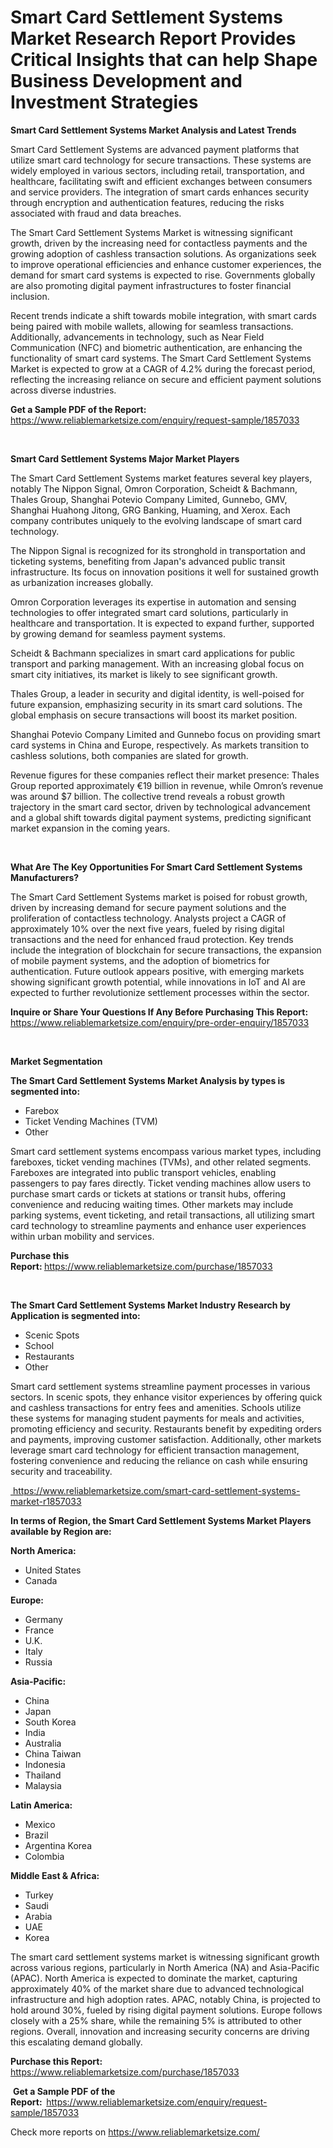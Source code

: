 <p><h1>Smart Card Settlement Systems Market Research Report Provides Critical Insights that can help Shape Business Development and Investment Strategies</h1></p><p><strong>Smart Card Settlement Systems Market Analysis and Latest Trends</strong></p>
<p><p>Smart Card Settlement Systems are advanced payment platforms that utilize smart card technology for secure transactions. These systems are widely employed in various sectors, including retail, transportation, and healthcare, facilitating swift and efficient exchanges between consumers and service providers. The integration of smart cards enhances security through encryption and authentication features, reducing the risks associated with fraud and data breaches.</p><p>The Smart Card Settlement Systems Market is witnessing significant growth, driven by the increasing need for contactless payments and the growing adoption of cashless transaction solutions. As organizations seek to improve operational efficiencies and enhance customer experiences, the demand for smart card systems is expected to rise. Governments globally are also promoting digital payment infrastructures to foster financial inclusion.</p><p>Recent trends indicate a shift towards mobile integration, with smart cards being paired with mobile wallets, allowing for seamless transactions. Additionally, advancements in technology, such as Near Field Communication (NFC) and biometric authentication, are enhancing the functionality of smart card systems. The Smart Card Settlement Systems Market is expected to grow at a CAGR of 4.2% during the forecast period, reflecting the increasing reliance on secure and efficient payment solutions across diverse industries.</p></p>
<p><strong>Get a Sample PDF of the Report:&nbsp;</strong> <a href="https://www.reliablemarketsize.com/enquiry/request-sample/1857033?utm_campaign=3112&utm_medium=2&utm_source=Github&utm_content=ia&utm_term=27032025&utm_id=smart-card-settlement-systems">https://www.reliablemarketsize.com/enquiry/request-sample/1857033</a></p>
<p>&nbsp;</p>
<p><strong>Smart Card Settlement Systems Major Market Players</strong></p>
<p><p>The Smart Card Settlement Systems market features several key players, notably The Nippon Signal, Omron Corporation, Scheidt & Bachmann, Thales Group, Shanghai Potevio Company Limited, Gunnebo, GMV, Shanghai Huahong Jitong, GRG Banking, Huaming, and Xerox. Each company contributes uniquely to the evolving landscape of smart card technology.</p><p>The Nippon Signal is recognized for its stronghold in transportation and ticketing systems, benefiting from Japan's advanced public transit infrastructure. Its focus on innovation positions it well for sustained growth as urbanization increases globally.</p><p>Omron Corporation leverages its expertise in automation and sensing technologies to offer integrated smart card solutions, particularly in healthcare and transportation. It is expected to expand further, supported by growing demand for seamless payment systems.</p><p>Scheidt & Bachmann specializes in smart card applications for public transport and parking management. With an increasing global focus on smart city initiatives, its market is likely to see significant growth.</p><p>Thales Group, a leader in security and digital identity, is well-poised for future expansion, emphasizing security in its smart card solutions. The global emphasis on secure transactions will boost its market position.</p><p>Shanghai Potevio Company Limited and Gunnebo focus on providing smart card systems in China and Europe, respectively. As markets transition to cashless solutions, both companies are slated for growth.</p><p>Revenue figures for these companies reflect their market presence: Thales Group reported approximately €19 billion in revenue, while Omron’s revenue was around $7 billion. The collective trend reveals a robust growth trajectory in the smart card sector, driven by technological advancement and a global shift towards digital payment systems, predicting significant market expansion in the coming years.</p></p>
<p>&nbsp;</p>
<p><strong>What Are The Key Opportunities For Smart Card Settlement Systems Manufacturers?</strong></p>
<p><p>The Smart Card Settlement Systems market is poised for robust growth, driven by increasing demand for secure payment solutions and the proliferation of contactless technology. Analysts project a CAGR of approximately 10% over the next five years, fueled by rising digital transactions and the need for enhanced fraud protection. Key trends include the integration of blockchain for secure transactions, the expansion of mobile payment systems, and the adoption of biometrics for authentication. Future outlook appears positive, with emerging markets showing significant growth potential, while innovations in IoT and AI are expected to further revolutionize settlement processes within the sector.</p></p>
<p><strong>Inquire or Share Your Questions If Any Before Purchasing This Report:</strong> <a href="https://www.reliablemarketsize.com/enquiry/pre-order-enquiry/1857033?utm_campaign=3112&utm_medium=2&utm_source=Github&utm_content=ia&utm_term=27032025&utm_id=smart-card-settlement-systems">https://www.reliablemarketsize.com/enquiry/pre-order-enquiry/1857033</a></p>
<p>&nbsp;</p>
<p><strong>Market Segmentation</strong></p>
<p><strong>The Smart Card Settlement Systems Market Analysis by types is segmented into:</strong></p>
<p><ul><li>Farebox</li><li>Ticket Vending Machines (TVM)</li><li>Other</li></ul></p>
<p><p>Smart card settlement systems encompass various market types, including fareboxes, ticket vending machines (TVMs), and other related segments. Fareboxes are integrated into public transport vehicles, enabling passengers to pay fares directly. Ticket vending machines allow users to purchase smart cards or tickets at stations or transit hubs, offering convenience and reducing waiting times. Other markets may include parking systems, event ticketing, and retail transactions, all utilizing smart card technology to streamline payments and enhance user experiences within urban mobility and services.</p></p>
<p><strong>Purchase this Report:&nbsp;</strong><a href="https://www.reliablemarketsize.com/purchase/1857033?utm_campaign=3112&utm_medium=2&utm_source=Github&utm_content=ia&utm_term=27032025&utm_id=smart-card-settlement-systems">https://www.reliablemarketsize.com/purchase/1857033</a></p>
<p>&nbsp;</p>
<p><strong>The Smart Card Settlement Systems Market Industry Research by Application is segmented into:</strong></p>
<p><ul><li>Scenic Spots</li><li>School</li><li>Restaurants</li><li>Other</li></ul></p>
<p><p>Smart card settlement systems streamline payment processes in various sectors. In scenic spots, they enhance visitor experiences by offering quick and cashless transactions for entry fees and amenities. Schools utilize these systems for managing student payments for meals and activities, promoting efficiency and security. Restaurants benefit by expediting orders and payments, improving customer satisfaction. Additionally, other markets leverage smart card technology for efficient transaction management, fostering convenience and reducing the reliance on cash while ensuring security and traceability.</p></p>
<p><a href="https://www.reliablemarketsize.com/smart-card-settlement-systems-market-r1857033?utm_campaign=3112&utm_medium=2&utm_source=Github&utm_content=ia&utm_term=27032025&utm_id=smart-card-settlement-systems">&nbsp;https://www.reliablemarketsize.com/smart-card-settlement-systems-market-r1857033</a></p>
<p><strong>In terms of Region, the Smart Card Settlement Systems Market Players available by Region are:</strong></p>
<p>
    <p> <strong> North America: </strong>
        <ul>
            <li>United States</li>
            <li>Canada</li>
        </ul>
        </p> 
    <p> <strong> Europe: </strong>
        <ul>
            <li>Germany</li>
            <li>France</li>
            <li>U.K.</li>
            <li>Italy</li>
            <li>Russia</li>
        </ul>
        </p> 
    <p> <strong> Asia-Pacific: </strong>
        <ul>
            <li>China</li>
            <li>Japan</li>
            <li>South Korea</li>
            <li>India</li>
            <li>Australia</li>
            <li>China Taiwan</li>
            <li>Indonesia</li>
            <li>Thailand</li>
            <li>Malaysia</li>
        </ul>
        </p> 
    <p> <strong> Latin America: </strong>
        <ul>
            <li>Mexico</li>
            <li>Brazil</li>
            <li>Argentina Korea</li>
            <li>Colombia</li>
        </ul>
        </p> 
    <p> <strong> Middle East & Africa: </strong>
        <ul>
            <li>Turkey</li>
            <li>Saudi</li>
            <li>Arabia</li>
            <li>UAE</li>
            <li>Korea</li>
        </ul>
    </p>
    </p>
<p><p>The smart card settlement systems market is witnessing significant growth across various regions, particularly in North America (NA) and Asia-Pacific (APAC). North America is expected to dominate the market, capturing approximately 40% of the market share due to advanced technological infrastructure and high adoption rates. APAC, notably China, is projected to hold around 30%, fueled by rising digital payment solutions. Europe follows closely with a 25% share, while the remaining 5% is attributed to other regions. Overall, innovation and increasing security concerns are driving this escalating demand globally.</p></p>
<p><strong>Purchase this Report: </strong><a href="https://www.reliablemarketsize.com/purchase/1857033?utm_campaign=3112&utm_medium=2&utm_source=Github&utm_content=ia&utm_term=27032025&utm_id=smart-card-settlement-systems">https://www.reliablemarketsize.com/purchase/1857033</a></p>
<p>&nbsp;<strong>Get a Sample PDF of the Report:&nbsp;&nbsp;</strong><a href="https://www.reliablemarketsize.com/enquiry/request-sample/1857033?utm_campaign=3112&utm_medium=2&utm_source=Github&utm_content=ia&utm_term=27032025&utm_id=smart-card-settlement-systems">https://www.reliablemarketsize.com/enquiry/request-sample/1857033</a></p>
<p><strong></strong></p>
<p>Check more reports on <a href="https://www.reliablemarketsize.com/?utm_campaign=3112&utm_medium=2&utm_source=Github&utm_content=ia&utm_term=27032025&utm_id=smart-card-settlement-systems">https://www.reliablemarketsize.com/</a></p>